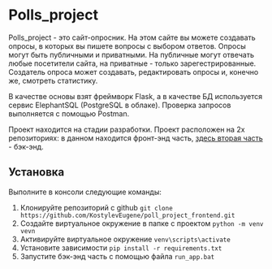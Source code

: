 # Polls_project

Polls_project - это сайт-опросник. На этом сайте вы можете создавать опросы, 
в которых вы пишете вопросы с выбором ответов. Опросы могут быть публичными и приватными.
На публичные могут отвечать любые посетители сайта, на приватные - только зарегестрированные.
Создатель опроса может создавать, редактировать опросы и, конечно же, смотреть статистику.

В качестве основы взят фреймворк Flask, а в качестве БД используется сервис ElephantSQL (PostgreSQL в облаке).
Проверка запросов выполняется с помощью Postman.

Проект находится на стадии разработки. Проект расположен на 2х репозиториях: в данном находится
фронт-энд часть, [здесь вторая часть](https://github.com/KostylevEugene/polls_project_backend) - бэк-энд.


## Установка
Выполните в консоли следующие команды:
1. Клонируйте репозиторий с github `git clone https://github.com/KostylevEugene/poll_project_frontend.git`
2. Создайте виртуальное окружение в папке с проектом `python -m venv vevn`
3. Активируйте виртуальное окружение `venv\scripts\activate`
4. Установите зависимости `pip install -r requirements.txt`
5. Запустите бэк-энд часть с помощью файла `run_app.bat`